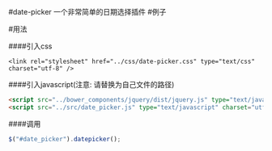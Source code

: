#date-picker
一个非常简单的日期选择插件
#例子

#用法

####引入css
```html(注意: 请替换为自己文件的路径)
<link rel="stylesheet" href="../css/date-picker.css" type="text/css" charset="utf-8" />
```

####引入javascript(注意: 请替换为自己文件的路径)

```html
<script src="../bower_components/jquery/dist/jquery.js" type="text/javascript" charset="utf-8"></script>
<script src="../src/date_picker.js" type="text/javascript" charset="utf-8"></script>
```
####调用
```javascript
$("#date_picker").datepicker();
```
